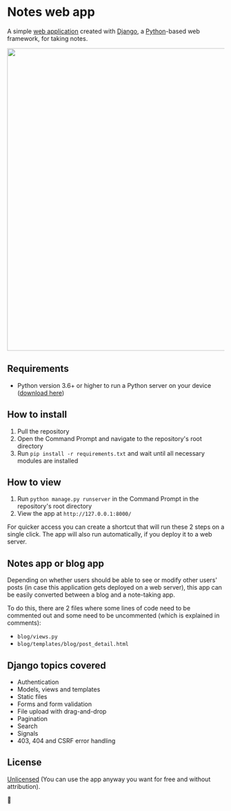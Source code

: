 # Notes web app

A simple [web application](https://medium.com/@essentialdesign/website-vs-web-app-whats-the-difference-e499b18b60b4) created with [Django](https://www.djangoproject.com/), a [Python](https://www.python.org/)-based web framework, for taking notes.

<img src="Demo.gif" width="700">

## Requirements

- Python version 3.6+ or higher to run a Python server on your device ([download here](https://www.python.org/downloads/))

## How to install

1. Pull the repository
2. Open the Command Prompt and navigate to the repository's root directory
3. Run `pip install -r requirements.txt` and wait until all necessary modules are installed

## How to view

1. Run `python manage.py runserver` in the Command Prompt in the repository's root directory
2. View the app at `http://127.0.0.1:8000/`

For quicker access you can create a shortcut that will run these 2 steps on a single click.
The app will also run automatically, if you deploy it to a web server.

## Notes app or blog app

Depending on whether users should be able to see or modify other users' posts (in case this application gets deployed on a web server), this app can be easily converted between a blog and a note-taking app.

To do this, there are 2 files where some lines of code need to be commented out and some need to be uncommented (which is explained in comments):
- `blog/views.py`
- `blog/templates/blog/post_detail.html`

## Django topics covered

- Authentication
- Models, views and templates
- Static files
- Forms and form validation
- File upload with drag-and-drop
- Pagination
- Search
- Signals
- 403, 404 and CSRF error handling

## License

[Unlicensed](https://unlicense.org) (You can use the app anyway you want for free and without attribution).

🙂
